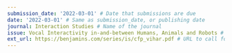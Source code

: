 ```yaml
---
submission_date: '2022-03-01' # Date that submissions are due
date: '2022-03-01' # Same as submission_date, or publishing date
journal: Interaction Studies # Name of the journal
issue: Vocal Interactivity in‐and‐between Humans, Animals and Robots # Name of this issue
ext_url: https://benjamins.com/series/is/cfp_vihar.pdf # URL to call for articles for this issue
---
```

